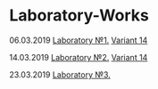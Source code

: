 # Laboratory-Works
06.03.2019 [Laboratory №1.](https://github.com/D-Tsivako/Laboratory-Works/tree/master/Tsivako.2019.LW1) [Variant 14](https://github.com/AnzhelikaKravchuk/2018-2019.MMF.BSU/tree/master/1%20course)

14.03.2019 [Laboratory №2.](https://github.com/D-Tsivako/Laboratory-Works/tree/master/Tsivako.2019.LW2) [Variant 14](https://github.com/AnzhelikaKravchuk/2018-2019.MMF.BSU/tree/master/1%20course)

23.03.2019 [Laboratory №3.](https://github.com/D-Tsivako/Laboratory-Works/tree/master/Tsivako.2019.LW3)
